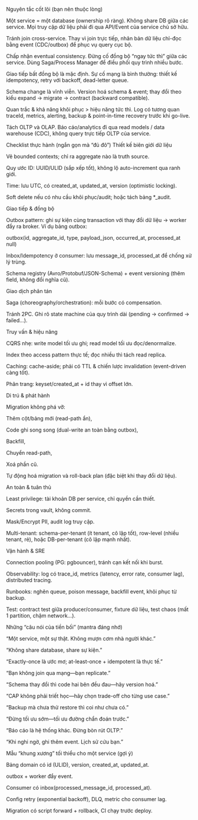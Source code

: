Nguyên tắc cốt lõi (bạn nên thuộc lòng)

Một service = một database (ownership rõ ràng).
Không share DB giữa các service. Mọi truy cập dữ liệu phải đi qua API/Event của service chủ sở hữu.

Tránh join cross-service.
Thay vì join trực tiếp, nhân bản dữ liệu chỉ-đọc bằng event (CDC/outbox) để phục vụ query cục bộ.

Chấp nhận eventual consistency.
Đừng cố đồng bộ “ngay tức thì” giữa các service. Dùng Saga/Process Manager để điều phối quy trình nhiều bước.

Giao tiếp bất đồng bộ là mặc định.
Sự cố mạng là bình thường: thiết kế idempotency, retry với backoff, dead-letter queue.

Schema change là vĩnh viễn.
Version hoá schema & event; thay đổi theo kiểu expand → migrate → contract (backward compatible).

Quan trắc & khả năng khôi phục > hiệu năng tức thì.
Log có tương quan traceId, metrics, alerting, backup & point-in-time recovery trước khi go-live.

Tách OLTP và OLAP.
Báo cáo/analytics đi qua read models / data warehouse (CDC), không query trực tiếp OLTP của service.

Checklist thực hành (ngắn gọn mà “đủ đô”)
Thiết kế biên giới dữ liệu

Vẽ bounded contexts; chỉ ra aggregate nào là truth source.

Quy ước ID: UUID/ULID (sắp xếp tốt), không lộ auto-increment qua ranh giới.

Time: lưu UTC, có created_at, updated_at, version (optimistic locking).

Soft delete nếu có nhu cầu khôi phục/audit; hoặc tách bảng *_audit.

Giao tiếp & đồng bộ

Outbox pattern: ghi sự kiện cùng transaction với thay đổi dữ liệu → worker đẩy ra broker.
Ví dụ bảng outbox:

outbox(id, aggregate_id, type, payload_json, occurred_at, processed_at null)


Inbox/Idempotency ở consumer: lưu message_id, processed_at để chống xử lý trùng.

Schema registry (Avro/Protobuf/JSON-Schema) + event versioning (thêm field, không đổi nghĩa cũ).

Giao dịch phân tán

Saga (choreography/orchestration): mỗi bước có compensation.

Tránh 2PC. Ghi rõ state machine của quy trình dài (pending → confirmed → failed…).

Truy vấn & hiệu năng

CQRS nhẹ: write model tối ưu ghi; read model tối ưu đọc/denormalize.

Index theo access pattern thực tế; đọc nhiều thì tách read replica.

Caching: cache-aside; phải có TTL & chiến lược invalidation (event-driven càng tốt).

Phân trang: keyset/created_at + id thay vì offset lớn.

Di trú & phát hành

Migration không phá vỡ:

Thêm cột/bảng mới (read-path ẩn),

Code ghi song song (dual-write an toàn bằng outbox),

Backfill,

Chuyển read-path,

Xoá phần cũ.

Tự động hoá migration và roll-back plan (đặc biệt khi thay đổi dữ liệu).

An toàn & tuân thủ

Least privilege: tài khoản DB per service, chỉ quyền cần thiết.

Secrets trong vault, không commit.

Mask/Encrypt PII, audit log truy cập.

Multi-tenant: schema-per-tenant (ít tenant, cô lập tốt), row-level (nhiều tenant, rẻ), hoặc DB-per-tenant (cô lập mạnh nhất).

Vận hành & SRE

Connection pooling (PG: pgbouncer), tránh cạn kết nối khi burst.

Observability: log có trace_id, metrics (latency, error rate, consumer lag), distributed tracing.

Runbooks: nghẽn queue, poison message, backfill event, khôi phục từ backup.

Test: contract test giữa producer/consumer, fixture dữ liệu, test chaos (mất 1 partition, chậm network…).

Những “câu nói của tiền bối” (mantra đáng nhớ)

“Một service, một sự thật. Không mượn cơm nhà người khác.”

“Không share database, share sự kiện.”

“Exactly-once là ước mơ; at-least-once + idempotent là thực tế.”

“Bạn không join qua mạng—bạn replicate.”

“Schema thay đổi thì code hai bên đều đau—hãy version hoá.”

“CAP không phải triết học—hãy chọn trade-off cho từng use case.”

“Backup mà chưa thử restore thì coi như chưa có.”

“Đừng tối ưu sớm—tối ưu đường chẩn đoán trước.”

“Báo cáo là hệ thống khác. Đừng bòn rút OLTP.”

“Khi nghi ngờ, ghi thêm event. Lịch sử cứu bạn.”

Mẫu “khung xương” tối thiểu cho một service (gợi ý)

Bảng domain có id (ULID), version, created_at, updated_at.

outbox + worker đẩy event.

Consumer có inbox(processed_message_id, processed_at).

Config retry (exponential backoff), DLQ, metric cho consumer lag.

Migration có script forward + rollback, CI chạy trước deploy.